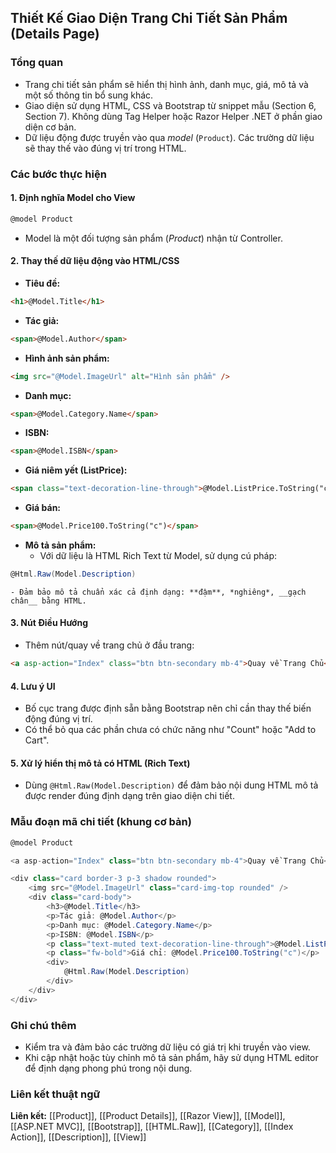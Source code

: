 ## Thiết Kế Giao Diện Trang Chi Tiết Sản Phẩm (Details Page)

### Tổng quan

- Trang chi tiết sản phẩm sẽ hiển thị hình ảnh, danh mục, giá, mô tả và một số thông tin bổ sung khác.
- Giao diện sử dụng HTML, CSS và Bootstrap từ snippet mẫu (Section 6, Section 7). Không dùng Tag Helper hoặc Razor Helper .NET ở phần giao diện cơ bản.
- Dữ liệu động được truyền vào qua *model* (`Product`). Các trường dữ liệu sẽ thay thế vào đúng vị trí trong HTML.


### Các bước thực hiện

#### 1. Định nghĩa Model cho View

```csharp
@model Product
```

- Model là một đối tượng sản phẩm (*Product*) nhận từ Controller.


#### 2. Thay thế dữ liệu động vào HTML/CSS

- **Tiêu đề:**

```html
<h1>@Model.Title</h1>
```

- **Tác giả:**

```html
<span>@Model.Author</span>
```

- **Hình ảnh sản phẩm:**

```html
<img src="@Model.ImageUrl" alt="Hình sản phẩm" />
```

- **Danh mục:**

```html
<span>@Model.Category.Name</span>
```

- **ISBN:**

```html
<span>@Model.ISBN</span>
```

- **Giá niêm yết (ListPrice):**

```html
<span class="text-decoration-line-through">@Model.ListPrice.ToString("c")</span>
```

- **Giá bán:**

```html
<span>@Model.Price100.ToString("c")</span>
```

- **Mô tả sản phẩm:**
    - Với dữ liệu là HTML Rich Text từ Model, sử dụng cú pháp:

```csharp
@Html.Raw(Model.Description)
```

    - Đảm bảo mô tả chuẩn xác cả định dạng: **đậm**, *nghiêng*, __gạch chân__ bằng HTML.


#### 3. Nút Điều Hướng

- Thêm nút/quay về trang chủ ở đầu trang:

```html
<a asp-action="Index" class="btn btn-secondary mb-4">Quay về Trang Chủ</a>
```


#### 4. Lưu ý UI

- Bố cục trang được định sẵn bằng Bootstrap nên chỉ cần thay thế biến động đúng vị trí.
- Có thể bỏ qua các phần chưa có chức năng như "Count" hoặc "Add to Cart".


#### 5. Xử lý hiển thị mô tả có HTML (Rich Text)

- Dùng `@Html.Raw(Model.Description)` để đảm bảo nội dung HTML mô tả được render đúng định dạng trên giao diện chi tiết.


### Mẫu đoạn mã chi tiết (khung cơ bản)

```csharp
@model Product

<a asp-action="Index" class="btn btn-secondary mb-4">Quay về Trang Chủ</a>

<div class="card border-3 p-3 shadow rounded">
    <img src="@Model.ImageUrl" class="card-img-top rounded" />
    <div class="card-body">
        <h3>@Model.Title</h3>
        <p>Tác giả: @Model.Author</p>
        <p>Danh mục: @Model.Category.Name</p>
        <p>ISBN: @Model.ISBN</p>
        <p class="text-muted text-decoration-line-through">@Model.ListPrice.ToString("c")</p>
        <p class="fw-bold">Giá chỉ: @Model.Price100.ToString("c")</p>
        <div>
            @Html.Raw(Model.Description)
        </div>
    </div>
</div>
```


### Ghi chú thêm

- Kiểm tra và đảm bảo các trường dữ liệu có giá trị khi truyền vào view.
- Khi cập nhật hoặc tùy chỉnh mô tả sản phẩm, hãy sử dụng HTML editor để định dạng phong phú trong nội dung.


### Liên kết thuật ngữ

**Liên kết:** [[Product]], [[Product Details]], [[Razor View]], [[Model]], [[ASP.NET MVC]], [[Bootstrap]], [[HTML.Raw]], [[Category]], [[Index Action]], [[Description]], [[View]]

